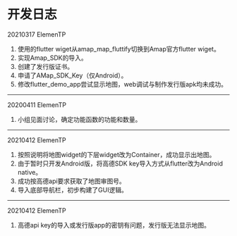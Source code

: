 # 开发日志

20210317 ElemenTP  

1. 使用的flutter wiget从amap_map_fluttify切换到Amap官方flutter wiget。
2. 实现Amap_SDK的导入。
3. 创建了发行版证书。
4. 申请了AMap_SDK_Key（仅Android）。
5. 修改flutter_demo_app尝试显示地图，web调试与制作发行版apk均未成功。
---

20200411 ElemenTP

1. 小组见面讨论，确定功能函数的功能和数量。
---

20210412 ElemenTP

1. 按照说明将地图widget的下层widget改为Container，成功显示出地图。  
2. 由于暂时只开发Android版，将高德SDK key导入方式从flutter改为Android native。
3. 成功按高德api要求获取了地图审图号。
4. 导入底部导航栏，初步构建了GUI逻辑。
---

20210412 ElemenTP

1. 高德api key的导入或发行版app的密钥有问题，发行版无法显示地图。
